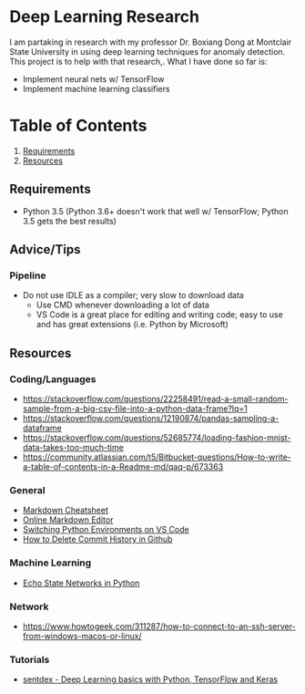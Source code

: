 # Deep Learning Research

I am partaking in research with my professor Dr. Boxiang Dong at Montclair State University in using deep learning techniques for anomaly detection. This project is to help with that research,. What I have done so far is:

- Implement neural nets w/ TensorFlow
- Implement machine learning classifiers

# Table of Contents

1. [Requirements](#requirements)
2. [Resources](#resources)

<a name="requirements"></a>

## Requirements

- Python 3.5 (Python 3.6+ doesn't work that well w/ TensorFlow; Python 3.5 gets the best results)

## Advice/Tips

### Pipeline

- Do not use IDLE as a compiler; very slow to download data
  - Use CMD whenever downloading a lot of data
  - VS Code is a great place for editing and writing code; easy to use and has great extensions (i.e. Python by Microsoft)

<a name="resources"></a>

## Resources

### Coding/Languages

- https://stackoverflow.com/questions/22258491/read-a-small-random-sample-from-a-big-csv-file-into-a-python-data-frame?lq=1
- https://stackoverflow.com/questions/12190874/pandas-sampling-a-dataframe
- https://stackoverflow.com/questions/52685774/loading-fashion-mnist-data-takes-too-much-time
- https://community.atlassian.com/t5/Bitbucket-questions/How-to-write-a-table-of-contents-in-a-Readme-md/qaq-p/673363

### General

- [Markdown Cheatsheet](https://github.com/adam-p/markdown-here/wiki/Markdown-Cheatsheet)
- [Online Markdown Editor](https://dillinger.io/)
- [Switching Python Environments on VS Code](https://code.visualstudio.com/docs/python/environments)
- [How to Delete Commit History in Github](https://tecadmin.net/delete-commit-history-in-github/)

### Machine Learning

- [Echo State Networks in Python](https://github.com/cknd/pyESN)

### Network

- https://www.howtogeek.com/311287/how-to-connect-to-an-ssh-server-from-windows-macos-or-linux/

### Tutorials

- [sentdex - Deep Learning basics with Python, TensorFlow and Keras](https://www.youtube.com/playlist?list=PLQVvvaa0QuDfhTox0AjmQ6tvTgMBZBEXN)
